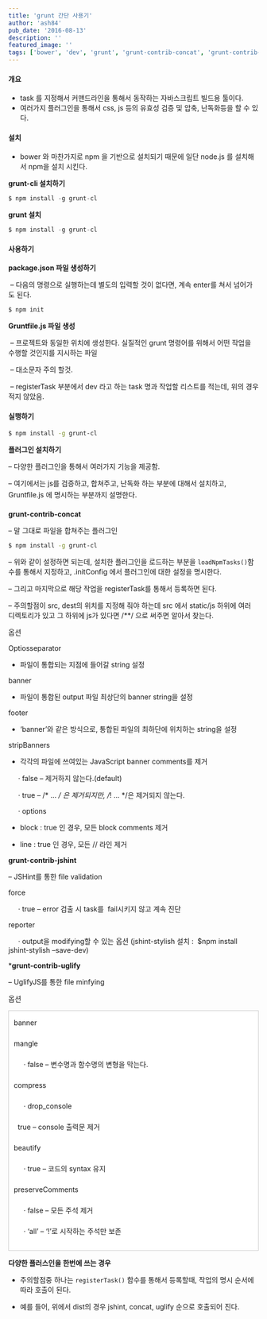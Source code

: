 ```yaml
---
title: 'grunt 간단 사용기'
author: 'ash84'
pub_date: '2016-08-13'
description: ''
featured_image: ''
tags: ['bower', 'dev', 'grunt', 'grunt-contrib-concat', 'grunt-contrib-jshint', 'grunt-contrib-uglify', 'jshint', 'Node.js', 'npm']
---
```



#### 개요

- task 를 지정해서 커맨드라인을 통해서 동작하는 자바스크립트 빌드용 툴이다. 
- 여러가지 플러그인을 통해서 css, js 등의 유효성 검증 및 압축, 난독화등을 할 수 있다.

#### 설치

- bower 와 마찬가지로 npm 을 기반으로 설치되기 때문에 일단 node.js 를 설치해서 npm을 설치 시킨다. 

**grunt-cli 설치하기**

```javascript 
$ npm install -g grunt-cl
```

**grunt 설치**

```javascript
$ npm install -g grunt-cl
```

#### 사용하기

**package.json 파일 생성하기**

 – 다음의 명령으로 실행하는데 별도의 입력할 것이 없다면, 계속 enter를 쳐서 넘어가도 된다. 

```bash 
$ npm init
```

**Gruntfile.js 파일 생성**

 – 프로젝트와 동일한 위치에 생성한다. 실질적인 grunt 명령어를 위해서 어떤 작업을 수행할 것인지를 지시하는 파일 

 – 대소문자 주의 할것. 

<script src="https://gist.github.com/AhnSeongHyun/9196675cc46138c4b0e6.js"></script>

 – registerTask 부분에서 dev 라고 하는 task 명과 작업할 리스트를 적는데, 위의 경우 적지 않았음. 

#### 실행하기

```bash
$ npm install -g grunt-cl
```

**플러그인 설치하기**

– 다양한 플러그인을 통해서 여러가지 기능을 제공함. 

– 여기에서는 js를 검증하고, 합쳐주고, 난독화 하는 부분에 대해서 설치하고, Gruntfile.js 에 명시하는 부분까지 설명한다<span style="font-size: 11pt; line-height: 2;">. 

**grunt-contrib-concat**

– 말 그대로 파일을 합쳐주는 플러그인 

```bash 
$ npm install -g grunt-cl
```

<script src="https://gist.github.com/AhnSeongHyun/71545d2c284e7e4c2500.js"></script>

– 위와 같이 설정하면 되는데, 설치한 플러그인을 로드하는 부분을 `loadNpmTasks()`함수를 통해서 지정하고, .initConfig 에서 플러그인에 대한 설정을 명시한다. 

– 그리고 마지막으로 해당 작업을 registerTask를 통해서 등록하면 된다. 

– 주의할점이 src, dest의 위치를 지정해 줘야 하는데 src 에서 static/js 하위에 여러 디렉토리가 있고 그 하위에 js가 있다면 /**/ 으로 써주면 알아서 찾는다. 
 


옵션 

Optiosseparator

- 파일이 통합되는 지점에 들어갈 string 설정

banner

- 파일이 통합된 output 파일 최상단의 banner string을 설정

footer

- ‘banner’와 같은 방식으로, 통합된 파일의 최하단에 위치하는 string을 설정

stripBanners

- 각각의 파일에 쓰여있는 JavaScript banner comments를 제거

     · false – 제거하지 않는다.(default)

     · true – /* … */ 은 제거되지만, /*! … */은 제거되지 않는다.

     · options

- block : true 인 경우, 모든 block comments 제거

- line : true 인 경우, 모든 // 라인 제거

**grunt-contrib-jshint**

– JSHint를 통한 file validation 

force

     · true – error 검출 시 task를  fail시키지 않고 계속 진단

reporter

     · output을 modifying할 수 있는 옵션 (jshint-stylish 설치 :  $npm install jshint-stylish –save-dev)
 
<script src="https://gist.github.com/AhnSeongHyun/59c6d0e8c22d3bb1fe31.js"></script>


***grunt-contrib-uglify**

– UglifyJS를 통한 file minfying

옵션

<div class="txc-textbox" style="border: 1px solid rgb(203, 203, 203); padding: 10px; line-height: 2; background-color: rgb(255, 255, 255);">banner

mangle

     · false – 변수명과 함수명의 변형을 막는다.

compress

     · drop_console

  true – console 출력문 제거

beautify

     · true – 코드의 syntax 유지

preserveComments

     · false – 모든 주석 제거

     · ‘all’ – ‘!’로 시작하는 주석만 보존

</div>

<script src="https://gist.github.com/AhnSeongHyun/2f5583555fd14dcf00fc.js"></script>

**다양한 플러스인을 한번에 쓰는 경우**

<script src="https://gist.github.com/AhnSeongHyun/385db78198c3f755984f.js"></script>

* 주의할점중 하나는 `registerTask()` 함수를 통해서 등록할때, 작업의 명시 순서에 따라 호출이 된다. 

* 예를 들어, 위에서 dist의 경우 jshint, concat, uglify 순으로 호출되어 진다. 




